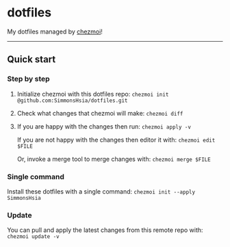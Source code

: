 # dotfiles
My dotfiles managed by [chezmoi](https://www.chezmoi.io/)!

---

## Quick start

### Step by step

1. Initialize chezmoi with this dotfiles repo:
`chezmoi init @github.com:SimmonsHsia/dotfiles.git`

2. Check what changes that chezmoi will make:
`chezmoi diff`

3. If you are happy with the changes then run:
`chezmoi apply -v`

    If you are not happy with the changes then editor it with:
    `chezmoi edit $FILE`

    Or, invoke a merge tool to merge changes with:
    `chezmoi merge $FILE`

### Single command

Install these dotfiles with a single command:
`chezmoi init --apply SimmonsHsia`

### Update

You can pull and apply the latest changes from this remote repo with:
`chezmoi update -v`
